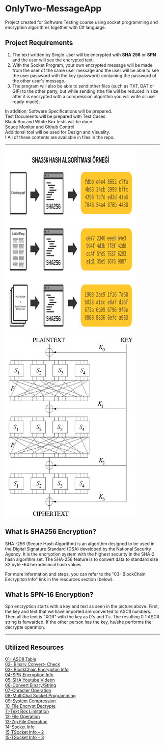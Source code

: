 <div class="header">
  <h1> OnlyTwo-MessageApp </h1>
  <p>Project created for Software Testing course using socket programming and encryption algorithms together with C# language.</p>
</div>

<div class="info">
  <h2> Project Requirements </h2>
  <ol>
    <li>The text written by Single User will be encrypted with <b>SHA 256</b> or <b>SPN</b> and the user will see the encrypted text.</li>
    <li>With the Socket Program, your own encrypted message will be made from the user of the same user message and the user will be able to see the user password with the key (password) containing the password of the other user's message.</li>
    <li>The program will also be able to send other files (such as TXT, DAT or GIF) to the other party, but while sending (the file will be reduced in size after it is encrypted with a compression algorithm you will write or use ready-made).</li>
  </ol>
  <p>
      In addition;
      Software Specifications will be prepared.<br>
      Test Documents will be prepared with Test Cases.<br>
      Black Box and White Box tests will be done.<br>
      Souce Monitor and Github Control<br>
      Additional tool will be used for Design and Visuality.<br>
      ! All of these contents are available in files in the repo.
  </p>
</div>
<hr>
<div class="infoEncryption">
  <div class="images">
    <img src="https://github.com/KaganCanSit/OnlyTwo-MessageApp/blob/main/ProjectFiles/01_ProjectInfo/SHA256%20.png" width="425px" height="600px"></img>
    <img src="https://github.com/KaganCanSit/OnlyTwo-MessageApp/blob/main/ProjectFiles/01_ProjectInfo/SPN.png"  width="425px" height="600px"></img>
  </div>
  <h2>What Is SHA256 Encryption?</h2>
  <p> 
  SHA -256 (Secure Hash Algorithm) is an algorithm designed to be used in the Digital Signature Standard (DSA) developed by the National Security Agency. It is the encryption system with the highest security in the SHA-2 hash algorithm set. The SHA-256 feature is to convert data to standard size 32 byte -64 hexadecimal hash values.
  </p>
  <p>For more information and steps, you can refer to the "03- BlockChain Encrypiton Info" link in the resources section (below).</p> 

  <h2>What Is SPN-16 Encryption?</h2>
  <p>
  Spn encryption starts with a key and text as seen in the picture above. First, the key and text that we have imported are converted to ASCII numbers. Then all the text is "XOR" with the key as 0's and 1's. The resulting 0 1 ASCII string is forwarded. If the other person has the key, he/she performs the decrypte operation.
  </p>
</div>
<hr>
<div class="sources">
  <h2>Utilized Resources</h2>
    <a href="https://tr.wikipedia.org/wiki/ASCII">01- ASCII Table</a><br>
    <a href="https://www.rapidtables.com/convert/number/binary-to-ascii.html">02- Binary Convert- Check</a><br>
    <a href="https://www.serkanduran.com.tr/blockchain/blockchain-sifreleme-nasil-calisir/">03- BlockChain Encrypiton Info</a><br>
    <a href="https://akademiksunum.com/index.jsp?modul=document&folder=1773482bfc1501276f22c3254c4559626eaa45e4">04-SPN Encryption Info</a><br>
    <a href="https://www.youtube.com/watch?v=vtI6Wd7DogQ">05-SHA Youtube Videon</a><br>
    <a href="https://www.fluxbytes.com/csharp/convert-string-to-binary-and-binary-to-string-in-c/">06-Convert Binary/String</a><br>
    <a href="https://social.msdn.microsoft.com/Forums/tr-TR/003e8603-9163-4a0f-b4f2-c0f8e08f54f3/c-string-de-istenilen-karakteri-deitirme?forum=csharptr">07-Chracter Operation</a><br>
    <a href="https://www.youtube.com/watch?v=EzkvHj9s_Ys">08-MultiChat Socket Programming</a><br>
    <a href="http://www.yazilimmutfagi.com/index.php/2011/01/07/csharp-system-compression-dosya-sikistirma/">09-System Compression</a><br>
    <a href="https://www.youtube.com/watch?v=CFfjZfkciQQ">10-File Encrypt Decrypte</a><br>
    <a href="https://www.bilisimkonulari.com/c-textboxa-girilen-karakterleri-sayma-ve-sinirlama.html">11-Text Box Limitation</a><br>
    <a href="https://docs.microsoft.com/tr-tr/dotnet/standard/io/how-to-compress-and-extract-files">12-File Operation</a><br>
    <a href="https://www.youtube.com/watch?v=A-vShsIelvk">13-Zip File Operation</a><br>
    <a href="https://docs.microsoft.com/tr-tr/dotnet/api/system.net.sockets.socket.sendfile?view=net-6.0">14-Socket Info</a><br>
    <a href="https://www.codeproject.com/Questions/1090382/Tcp-IP-file-transfer-in-NET-using-socket-programmi">15-TSocket Info - 2</a><br>
    <a href="https://www.c-sharpcorner.com/uploadfile/0a7dc8/file-transfer-program-using-C-Sharp-net-windows-application/">15-TSocket Info - 3</a><br>
</div>
